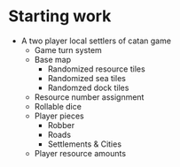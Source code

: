 # Starting work
- A two player local settlers of catan game
    - Game turn system
    - Base map
        - Randomized resource tiles
        - Randomized sea tiles
        - Randomzed dock tiles
    - Resource number assignment
    - Rollable dice
    - Player pieces
        - Robber
        - Roads
        - Settlements & Cities
    - Player resource amounts
